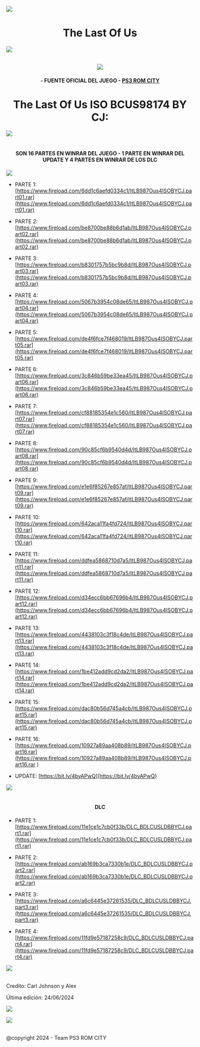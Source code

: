 <!-- Intro -->

<a href="https://github.com/Alexhacker1212/PS3-ROM-CITY/assets/173580098/f84c0299-40f0-4fa6-8d9f-b375e67fb035
" target="_blank"><img src="https://images7.alphacoders.com/446/thumb-1920-446464.jpg" /></a>
<h1 align="center">The Last Of Us</h1>
 <img src="https://www.gifss.com/lineas/anil0019.gif"><br><br>
<p align="center">
  <a href="https://github.com/DenverCoder1/readme-typing-svg"><img src="https://readme-typing-svg.herokuapp.com?font=Time+New+Roman&color=cyan&size=25&center=true&vCenter=true&width=600&height=100&lines=PS3+ROM+CITY+BY+CJ;The+Last+Of+Us+en+ISO;Disfruta+Del+Juego+peji"></a>
  
<h4 align="center">- FUENTE OFICIAL DEL JUEGO - <a href="https://bit.ly/PS3_ROMS_CITY" target="blank">PS3 ROM CITY</a></h4>

<h1 align="center">The Last Of Us ISO BCUS98174 BY CJ:</h1>  

 <img src="https://user-images.githubusercontent.com/73097560/115834477-dbab4500-a447-11eb-908a-139a6edaec5c.gif"><br><br>
 
</p> 

<h4 align="center">SON 16 PARTES EN WINRAR DEL JUEGO - 1 PARTE EN WINRAR DEL UPDATE Y 4 PARTES EN WINRAR DE LOS DLC</h4>


 <a href="https://github.com/DenverCoder1/readme-typing-svg"><img src="https://readme-typing-svg.herokuapp.com?font=Time+New+Roman&color=cyan&size=25&center=true&vCenter=true&width=600&height=100&lines=Team+PS3+ROM+CITY"></a>

<!-- BLOG-POST-LIST:START -->

- PARTE 1: [https://www.fireload.com/6dd1c6aefd0334c1/ItLB987Ous4ISOBYCJ.part01.rar](https://www.fireload.com/6dd1c6aefd0334c1/ItLB987Ous4ISOBYCJ.part01.rar)

- PARTE 2: [https://www.fireload.com/be8700be88b6d1ab/ItLB987Ous4ISOBYCJ.part02.rar](https://www.fireload.com/be8700be88b6d1ab/ItLB987Ous4ISOBYCJ.part02.rar)

- PARTE 3: [https://www.fireload.com/b8301757b5bc9b8d/ItLB987Ous4ISOBYCJ.part03.rar](https://www.fireload.com/b8301757b5bc9b8d/ItLB987Ous4ISOBYCJ.part03.rar)

- PARTE 4: [https://www.fireload.com/5067b3954c08de65/ItLB987Ous4ISOBYCJ.part04.rar](https://www.fireload.com/5067b3954c08de65/ItLB987Ous4ISOBYCJ.part04.rar)

- PARTE 5: [https://www.fireload.com/de4f6fce7f468019/ItLB987Ous4ISOBYCJ.part05.rar](https://www.fireload.com/de4f6fce7f468019/ItLB987Ous4ISOBYCJ.part05.rar)

- PARTE 6: [https://www.fireload.com/3c846b59be33ea45/ItLB987Ous4ISOBYCJ.part06.rar](https://www.fireload.com/3c846b59be33ea45/ItLB987Ous4ISOBYCJ.part06.rar)

- PARTE 7: [https://www.fireload.com/cf88185354e1c560/ItLB987Ous4ISOBYCJ.part07.rar](https://www.fireload.com/cf88185354e1c560/ItLB987Ous4ISOBYCJ.part07.rar)

- PARTE 8: [https://www.fireload.com/90c85cf6b9540d4d/ItLB987Ous4ISOBYCJ.part08.rar](https://www.fireload.com/90c85cf6b9540d4d/ItLB987Ous4ISOBYCJ.part08.rar)

- PARTE 9: [https://www.fireload.com/e1e6f85267e857af/ItLB987Ous4ISOBYCJ.part09.rar](https://www.fireload.com/e1e6f85267e857af/ItLB987Ous4ISOBYCJ.part09.rar)

- PARTE 10: [https://www.fireload.com/642aca11fa4fd724/ItLB987Ous4ISOBYCJ.part10.rar](https://www.fireload.com/642aca11fa4fd724/ItLB987Ous4ISOBYCJ.part10.rar)

- PARTE 11: [https://www.fireload.com/ddfea5868710d7a5/ItLB987Ous4ISOBYCJ.part11.rar](https://www.fireload.com/ddfea5868710d7a5/ItLB987Ous4ISOBYCJ.part11.rar)

- PARTE 12: [https://www.fireload.com/d34ecc6bb67696b4/ItLB987Ous4ISOBYCJ.part12.rar](https://www.fireload.com/d34ecc6bb67696b4/ItLB987Ous4ISOBYCJ.part12.rar)

- PARTE 13: [https://www.fireload.com/4438103c3f18c4de/ItLB987Ous4ISOBYCJ.part13.rar](https://www.fireload.com/4438103c3f18c4de/ItLB987Ous4ISOBYCJ.part13.rar)

- PARTE 14: [https://www.fireload.com/1be412add9cd2da2/ItLB987Ous4ISOBYCJ.part14.rar](https://www.fireload.com/1be412add9cd2da2/ItLB987Ous4ISOBYCJ.part14.rar)

- PARTE 15: [https://www.fireload.com/dac80b56d745a4cb/ItLB987Ous4ISOBYCJ.part15.rar](https://www.fireload.com/dac80b56d745a4cb/ItLB987Ous4ISOBYCJ.part15.rar)

- PARTE 16: [https://www.fireload.com/10927a89aa408b89/ItLB987Ous4ISOBYCJ.part16.rar](https://www.fireload.com/10927a89aa408b89/ItLB987Ous4ISOBYCJ.part16.rar )

- UPDATE: [https://bit.ly/4byAPwQ](https://bit.ly/4byAPwQ)

<!-- BLOG-POST-LIST:END -->

<img src="https://user-images.githubusercontent.com/73097560/115834477-dbab4500-a447-11eb-908a-139a6edaec5c.gif"><br><br>


<h4 align="center">DLC</h4>

<!-- BLOG-POST-LIST:START -->

- PARTE 1: [https://www.fireload.com/11e1ce1c7cb0f33b/DLC_BDLCUSLDBBYCJ.part1.rar](https://www.fireload.com/11e1ce1c7cb0f33b/DLC_BDLCUSLDBBYCJ.part1.rar)

- PARTE 2: [https://www.fireload.com/ab169b3ca7330b1e/DLC_BDLCUSLDBBYCJ.part2.rar](https://www.fireload.com/ab169b3ca7330b1e/DLC_BDLCUSLDBBYCJ.part2.rar)

- PARTE 3: [https://www.fireload.com/a6c6445e37261535/DLC_BDLCUSLDBBYCJ.part3.rar](https://www.fireload.com/a6c6445e37261535/DLC_BDLCUSLDBBYCJ.part3.rar)

- PARTE 4: [https://www.fireload.com/11fd9e57187258c9/DLC_BDLCUSLDBBYCJ.part4.rar](https://www.fireload.com/11fd9e57187258c9/DLC_BDLCUSLDBBYCJ.part4.rar)

<!-- BLOG-POST-LIST:END -->

 <img src="https://user-images.githubusercontent.com/73097560/115834477-dbab4500-a447-11eb-908a-139a6edaec5c.gif"><br><br>

Credito: Carl Johnson y Alex 

Última edición: 24/06/2024

[![](https://visitcount.itsvg.in/api?id=Alex1&label=Visitantes%20&color=1&icon=6&pretty=true)](https://visitcount.itsvg.in)

<img src="https://user-images.githubusercontent.com/73097560/115834477-dbab4500-a447-11eb-908a-139a6edaec5c.gif"><br><br>

@copyright 2024 -​ Team PS3 ROM CITY

